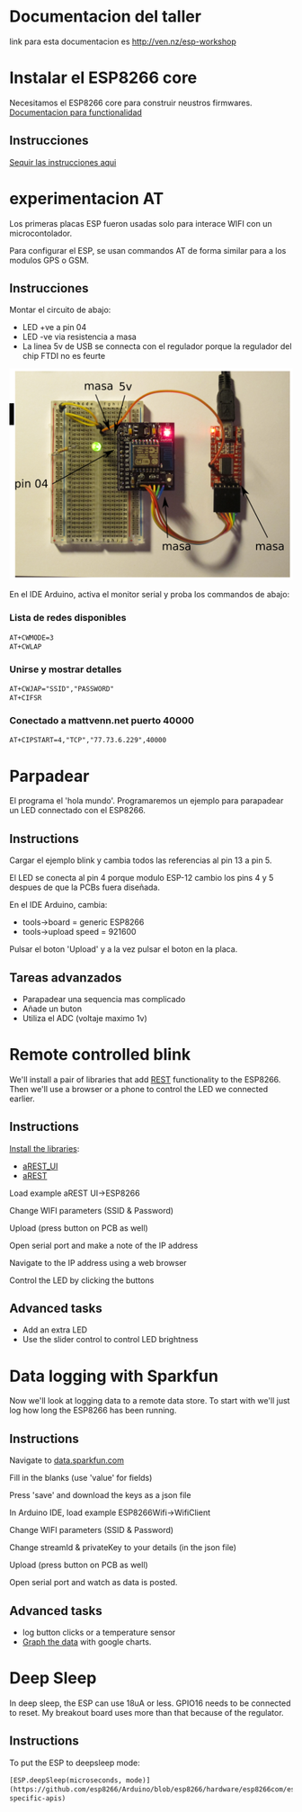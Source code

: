 # Documentacion del taller

link para esta documentacion es http://ven.nz/esp-workshop

# Instalar el ESP8266 core

Necesitamos el ESP8266 core para construir neustros firmwares. [Documentacion
para functionalidad](https://github.com/esp8266/Arduino/blob/esp8266/hardware/esp8266com/esp8266/doc/reference.md)

## Instrucciones

[Sequir las instrucciones aqui](https://github.com/esp8266/Arduino#installing-with-boards-manager)

# experimentacion AT

Los primeras placas ESP fueron usadas solo para interace WIFI con un
microcontolador.

Para configurar el ESP, se usan commandos AT de forma similar para a los modulos
GPS o GSM.

## Instrucciones

Montar el circuito de abajo:

* LED +ve a pin 04
* LED -ve via resistencia a masa
* La linea 5v de USB se connecta con el regulador porque la regulador del chip
 FTDI no es feurte

![led](led-es.png)

En el IDE Arduino, activa el monitor serial y proba los commandos de abajo:

### Lista de redes disponibles

    AT+CWMODE=3
    AT+CWLAP

### Unirse y mostrar detalles

    AT+CWJAP="SSID","PASSWORD"
    AT+CIFSR

### Conectado a mattvenn.net puerto 40000

    AT+CIPSTART=4,"TCP","77.73.6.229",40000

# Parpadear

El programa el 'hola mundo'. Programaremos un ejemplo para parapadear un LED connectado con el ESP8266.

## Instructions

Cargar el ejemplo blink y cambia todos las referencias al pin 13 a pin 5.

El LED se conecta al pin 4 porque modulo ESP-12 cambio los pins 4 y 5 despues de
que la PCBs fuera diseñada.

En el IDE Arduino, cambia:

* tools->board = generic ESP8266
* tools->upload speed = 921600

Pulsar el boton 'Upload' y a la vez pulsar el boton en la placa.

## Tareas advanzados

* Parapadear una sequencia mas complicado
* Añade un buton
* Utiliza el ADC (voltaje maximo 1v)

# Remote controlled blink

We'll install a pair of libraries that add [REST](http://arest.io/) functionality to the ESP8266. Then we'll use a browser or a phone to control the LED we connected earlier.

## Instructions

[Install the libraries](https://www.arduino.cc/en/Guide/Libraries#toc4):

* [aREST_UI](https://github.com/marcoschwartz/aREST_UI/archive/master.zip)
* [aREST](https://github.com/marcoschwartz/aREST/archive/master.zip)

Load example aREST UI->ESP8266

Change WIFI parameters (SSID & Password)

Upload (press button on PCB as well)

Open serial port and make a note of the IP address

Navigate to the IP address using a web browser

Control the LED by clicking the buttons

## Advanced tasks

* Add an extra LED
* Use the slider control to control LED brightness

# Data logging with Sparkfun

Now we'll look at logging data to a remote data store. To start with we'll just log how long the ESP8266 has been running.

## Instructions

Navigate to [data.sparkfun.com](https://data.sparkfun.com/streams/make)

Fill in the blanks (use 'value' for fields)

Press 'save' and download the keys as a json file

In Arduino IDE, load example ESP8266Wifi->WifiClient

Change WIFI parameters (SSID & Password)

Change streamId & privateKey to your details (in the json file)

Upload (press button on PCB as well)

Open serial port and watch as data is posted.

## Advanced tasks

* log button clicks or a temperature sensor
* [Graph the data](http://phant.io/graphing/google/2014/07/07/graphing-data/) with google charts.

# Deep Sleep

In deep sleep, the ESP can use 18uA or less. GPIO16 needs to be connected to
reset. My breakout board uses more than that because of the regulator.

## Instructions

To put the ESP to deepsleep mode:

    [ESP.deepSleep(microseconds, mode)](https://github.com/esp8266/Arduino/blob/esp8266/hardware/esp8266com/esp8266/doc/reference.md#esp-specific-apis)

